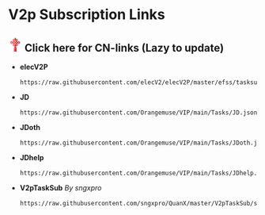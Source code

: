 # V2p Subscription Links
## [<img src="/Icons/China.png" title="CN-links" width="28" height="28" />](./CN.md#cn) Click here for CN-links (Lazy to update)

- **elecV2P**
  ```
  https://raw.githubusercontent.com/elecV2/elecV2P/master/efss/tasksub.json
  ```
  
- **JD**
  ```
  https://raw.githubusercontent.com/Orangemuse/VIP/main/Tasks/JD.json
  ```
  
- **JDoth**
  ``` 
  https://raw.githubusercontent.com/Orangemuse/VIP/main/Tasks/JDoth.json
  ```
   
- **JDhelp**
  ```
  https://raw.githubusercontent.com/Orangemuse/VIP/main/Tasks/JDhelp.json
  ```
  
- **V2pTaskSub** *By sngxpro*
  ```
  https://raw.githubusercontent.com/sngxpro/QuanX/master/V2pTaskSub/sngxprov2p.json
  ```
